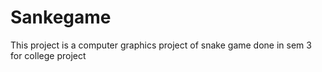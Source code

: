 # Sankegame
This project is a computer graphics project of snake game done in sem 3 for college project
